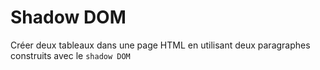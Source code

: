 # Shadow DOM

Créer deux tableaux dans une page HTML en utilisant deux paragraphes construits avec le `shadow DOM` 
